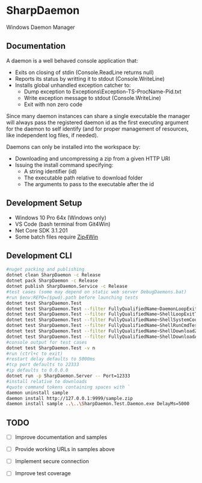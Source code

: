 # SharpDaemon

Windows Daemon Manager

## Documentation

A daemon is a well behaved console application that:

- Exits on closing of stdin (Console.ReadLine returns null)
- Reports its status by writting it to stdout (Console.WriteLine)
- Installs global unhandled exception catcher to:
  - Dump exception to Exceptions\Exception-TS-ProcName-Pid.txt
  - Write exception message to stdout (Console.WriteLine)
  - Exit with non zero code 

Since many daemon instances can share a single executable the manager will always pass the registered daemon id as the first executing argument for the daemon to self identify (and for proper management of resources, like independent log files, if needed).

Daemons can only be installed into the workspace by:

 - Downloading and uncompressing a zip from a given HTTP URI
 - Issuing the install command specifying:
   - A string identifier (id)
   - The executable path relative to download folder
   - The arguments to pass to the executable after the id

## Development Setup

- Windows 10 Pro 64x (Windows only)
- VS Code (bash terminal from Git4Win)
- Net Core SDK 3.1.201
- Some batch files require [Zip4Win](http://gnuwin32.sourceforge.net/packages/zip.htm)

## Development CLI

```bash
#nuget packing and publishing
dotnet clean SharpDaemon -c Release
dotnet pack SharpDaemon -c Release
dotnet publish SharpDaemon.Service -c Release
#test cases (some may depend on static web server DebugDaemons.bat)
#run $env:REPO=($pwd).path before launching tests
dotnet test SharpDaemon.Test
dotnet test SharpDaemon.Test --filter FullyQualifiedName~DaemonLoopExitTest
dotnet test SharpDaemon.Test --filter FullyQualifiedName~ShellLoopExitTest
dotnet test SharpDaemon.Test --filter FullyQualifiedName~ShellSystemCountsTest
dotnet test SharpDaemon.Test --filter FullyQualifiedName~ShellRunCmdTest
dotnet test SharpDaemon.Test --filter FullyQualifiedName~ShellDownloadZipTest
dotnet test SharpDaemon.Test --filter FullyQualifiedName~ShellDownloadAndRunTest
#console output for test cases
dotnet test SharpDaemon.Test -v n
#run (ctrl+c to exit)
#restart delay defaults to 5000ms
#tcp port defaults to 22333
#ip defaults to 0.0.0.0
dotnet run -p SharpDaemon.Server -- Port=12333
#install relative to downloads
#quote command tokens containing spaces with `
daemon uninstall sample
daemon install http://127.0.0.1:9999/sample.zip
daemon install sample ..\..\SharpDaemon.Test.Daemon.exe DelayMs=5000
```

## TODO

- [ ] Improve documentation and samples
- [ ] Provide working URLs in samples above
- [ ] Implement secure connection
- [ ] Improve test coverage



